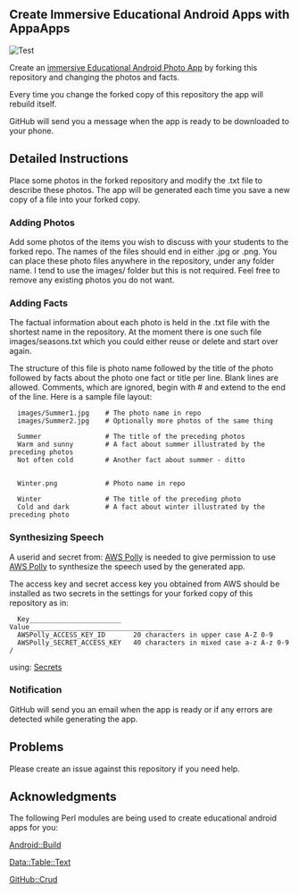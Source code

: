 ## Create Immersive Educational Android Apps with AppaApps

![Test](https://github.com/philiprbrenan/AppaAppsGitHubPhotoApp/workflows/Test/badge.svg)

Create an [immersive Educational Android Photo App](https://github.com/philiprbrenan/AppaAppsGitHubPhotoApp/raw/main/AppaAppsGitHubPhotoApp.apk)
by forking this repository and changing the photos and facts.

Every time you change the forked copy of this repository the app will rebuild
itself.

GitHub will send you a message when the app is ready to be downloaded to your
phone.

## Detailed Instructions

Place some photos in the forked repository and modify the .txt file to describe
these photos.  The app will be generated each time you save a new copy of a
file into your forked copy.

### Adding Photos

Add some photos of the items you wish to discuss with your students to the
forked repo.  The names of the files should end in either .jpg or .png. You can
place these photo files anywhere in the repository, under any folder name.  I
tend to use the images/ folder but this is not required. Feel free to remove
any existing photos you do not want.

### Adding Facts

The factual information about each photo is held in the .txt file with the
shortest name in the repository.  At the moment there is one such file
images/seasons.txt which you could either reuse or delete and start over again.

The structure of this file is photo name followed by the title of the photo
followed by facts about the photo one fact or title per line.  Blank lines are
allowed.  Comments, which are ignored, begin with # and extend to the end of
the line.  Here is a sample file layout:

~~~~
  images/Summer1.jpg    # The photo name in repo
  images/Summer2.jpg    # Optionally more photos of the same thing

  Summer                # The title of the preceding photos
  Warm and sunny        # A fact about summer illustrated by the preceding photos
  Not often cold        # Another fact about summer - ditto


  Winter.png            # Photo name in repo

  Winter                # The title of the preceding photo
  Cold and dark         # A fact about winter illustrated by the preceding photo
~~~~

### Synthesizing Speech

A userid and secret from:
[AWS Polly](https://docs.aws.amazon.com/polly/latest/dg/security-iam.html#security_iam_authentication)
is needed to give permission to use [AWS Polly](https://aws.amazon.com/polly/)
to synthesize the speech used by the generated app.

The access key and secret access key you obtained from AWS should be installed
as two secrets in the settings for your forked copy of this repository as in:

~~~~
  Key_______________________   Value____________________________________
  AWSPolly_ACCESS_KEY_ID       20 characters in upper case A-Z 0-9
  AWSPolly_SECRET_ACCESS_KEY   40 characters in mixed case a-z A-z 0-9 /
~~~~

using: [Secrets](https://docs.github.com/en/free-pro-team@latest/actions/reference/encrypted-secrets#creating-encrypted-secrets-for-a-repository)

### Notification

GitHub will send you an email when the app is ready or if any errors are
detected while generating the app.

## Problems

Please create an issue against this repository if you need help.

## Acknowledgments

The following Perl modules are being used to create educational android apps
for you:

  [Android::Build](https://metacpan.org/pod/Android::Build)

  [Data::Table::Text](https://metacpan.org/pod/Data::Table::Text)

  [GitHub::Crud](https://metacpan.org/pod/GitHub::Crud)
